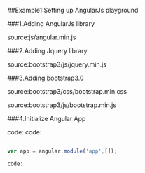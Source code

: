 ##Example1:Setting up AngularJs playground


###1.Adding AngularJs library

source:js/angular.min.js

###2.Adding Jquery library

source:bootstrap3/js/jquery.min.js

###3.Adding bootstrap3.0

source:bootstrap3/css/bootstrap.min.css <br/>

source:bootstrap3/js/bootstrap.min.js

###4.Initialize Angular App

code:
code:
```javascript

var app = angular.module('app',[]);

code:
```